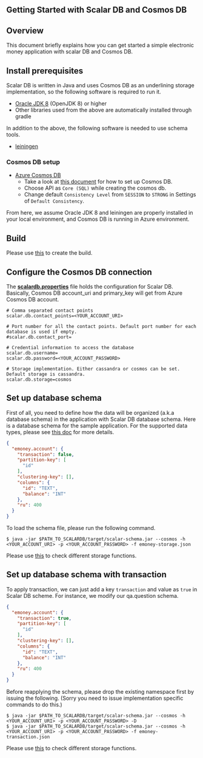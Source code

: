 ## Getting Started with Scalar DB and Cosmos DB

## Overview
This document briefly explains how you can get started a simple electronic money application with scalar DB and Cosmos DB.

## Install prerequisites

Scalar DB is written in Java and uses Cosmos DB as an underlining storage implementation, so the following software is required to run it.

* [Oracle JDK 8](https://www.oracle.com/technetwork/java/javase/downloads/jdk8-downloads-2133151.html) (OpenJDK 8) or higher
* Other libraries used from the above are automatically installed through gradle

In addition to the above, the following software is needed to use schema tools.

* [leiningen](https://leiningen.org/)

### Cosmos DB setup

* [Azure Cosmos DB](https://docs.microsoft.com/en-us/azure/cosmos-db/introduction)
    * Take a look at [this document](https://docs.microsoft.com/en-us/azure/cosmos-db/create-cosmosdb-resources-portal#create-an-azure-cosmos-db-account) for how to set up Cosmos DB.
    * Choose API as `Core (SQL)` while creating the cosmos db.
    * Change default `Consistency Level` from `SESSION` to `STRONG` in Settings of `Default Consistency`.

From here, we assume Oracle JDK 8 and leiningen are properly installed in your local environment, and Cosmos DB is running in Azure environment.

## Build

Please use [this](getting-started.md#Build) to create the build.

## Configure the Cosmos DB connection
    
The [**scalardb.properties**](../conf/database.properties) file holds the configuration for Scalar DB. Basically, Cosmos DB account_uri and primary_key will get from Azure Cosmos DB account.
    
```
# Comma separated contact points
scalar.db.contact_points=<YOUR_ACCOUNT_URI>

# Port number for all the contact points. Default port number for each database is used if empty.
#scalar.db.contact_port=

# Credential information to access the database
scalar.db.username=
scalar.db.password=<YOUR_ACCOUNT_PASSWORD>

# Storage implementation. Either cassandra or cosmos can be set. Default storage is cassandra.
scalar.db.storage=cosmos
```

## Set up database schema

First of all, you need to define how the data will be organized (a.k.a database schema) in the application with Scalar DB database schema.
Here is a database schema for the sample application. For the supported data types, please see [this doc](schema.md) for more details.

```json
{
  "emoney.account": {
    "transaction": false,
    "partition-key": [
      "id"
    ],
    "clustering-key": [],
    "columns": {
      "id": "TEXT",
      "balance": "INT"
    },
    "ru": 400
  }
}
```

To load the schema file, please run the following command.
```
$ java -jar $PATH_TO_SCALARDB/target/scalar-schema.jar --cosmos -h <YOUR_ACCOUNT_URI> -p <YOUR_ACCOUNT_PASSWORD> -f emoney-storage.json
```

Please use [this](getting-started.md#store--retrieve-data-with-storage-service) to check different storage functions.

## Set up database schema with transaction

To apply transaction, we can just add a key `transaction` and value as `true` in Scalar DB scheme. For instance, we modify our qa.question schema.

```json
{
  "emoney.account": {
    "transaction": true,
    "partition-key": [
      "id"
    ],
    "clustering-key": [],
    "columns": {
      "id": "TEXT",
      "balance": "INT"
    },
    "ru": 400
  }
}
```

Before reapplying the schema, please drop the existing namespace first by issuing the following.
(Sorry you need to issue implementation specific commands to do this.)
```
$ java -jar $PATH_TO_SCALARDB/target/scalar-schema.jar --cosmos -h <YOUR_ACCOUNT_URI> -p <YOUR_ACCOUNT_PASSWORD> -D
$ java -jar $PATH_TO_SCALARDB/target/scalar-schema.jar --cosmos -h <YOUR_ACCOUNT_URI> -p <YOUR_ACCOUNT_PASSWORD> -f emoney-transaction.json
```

Please use [this](getting-started.md#store--retrieve-data-with-transaction-service) to check different storage functions.
